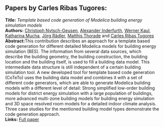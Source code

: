 <h2>Papers by Carles Ribas Tugores:</h2>
<p>
<b>Title:</b> <i> Template based code generation of  Modelica building energy simulation models </i> <br />
<b>Authors:</b> <a href="../authors/author_201.html">Christoph Nytsch-Geusen</a>, <a href="../authors/author_119.html">Alexander Inderfurth</a>, <a href="../authors/author_133.html">Werner Kaul</a>, <a href="../authors/author_185.html">Katharina Mucha</a>, <a href="../authors/author_225.html">Jörg Rädler</a>, <a href="../authors/author_272.html">Matthis Thorade</a> and <a href="../authors/author_282.html">Carles Ribas Tugores</a><br />
<b>Abstract:</b>This contribution describes an approach for a template based code generation for different detailed Modelica models for building energy simulation (BES). 
The information from several data sources, which describe the building geometry, the building construction, the building location and the building itself, is used to fill a building data model. This intermediate data structure is still independent of a certain building simulation tool. 
A new developed tool for template based code generation (CoTeTo) uses the building data model and combines it with a set of different code generators, which are able to generate Modelica building models with a different level of detail: Strong simplified low-order building models for district energy simulation with a large population of buildings, more advanced multi-zone building models for building energy simulation and 3D space resolved room models for a detailed indoor climate analysis.
Three case studies for the mentioned building model types demonstrate the code generation approach.<br />
<b>Links:</b> <a href="../submissions/ecp17132199_NytschgeusenInderfurthKaulMuchaRadlerThoradeTugores.pdf">Full paper</a></p>